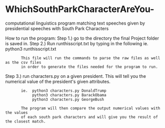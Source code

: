 # WhichSouthParkCharacterAreYou-
computational linguistics program matching text speeches given by presidential speeches with South Park Characters

How to run the program:
  Step 1.) go to the directory the final Project folder is saved in.
  Step 2.) Run runthisscript.txt by typing in the following
          ie.   python3 runthisscript.txt

           This file will run the commands to parse the raw files as well as the csv files
           in order to generate the files needed for the program to run.

  Step 3.) run characters.py on a given president. This will tell you the numerical value of the
           president's given attributes.

           ie.  python3 characters.py DonaldTrump
                python3 characters.py BarackObama
                python3 characters.py GeorgeBush

           The program will then compare the output numerical values with the values
           of each south park characters and will give you the result of the closest match.
